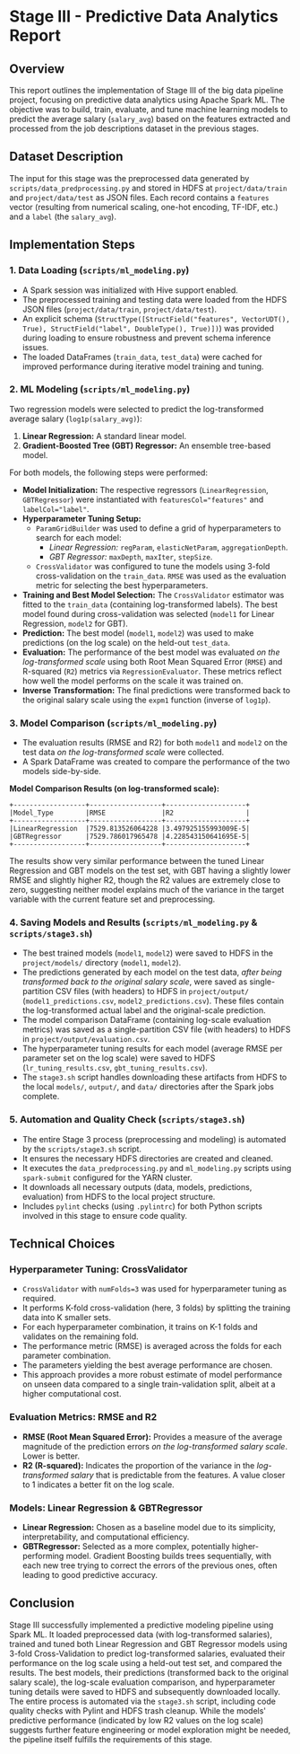 # Stage III - Predictive Data Analytics Report

## Overview
This report outlines the implementation of Stage III of the big data pipeline project, focusing on predictive data analytics using Apache Spark ML. The objective was to build, train, evaluate, and tune machine learning models to predict the average salary (`salary_avg`) based on the features extracted and processed from the job descriptions dataset in the previous stages.

## Dataset Description
The input for this stage was the preprocessed data generated by `scripts/data_predprocessing.py` and stored in HDFS at `project/data/train` and `project/data/test` as JSON files. Each record contains a `features` vector (resulting from numerical scaling, one-hot encoding, TF-IDF, etc.) and a `label` (the `salary_avg`).

## Implementation Steps

### 1. Data Loading (`scripts/ml_modeling.py`)
- A Spark session was initialized with Hive support enabled.
- The preprocessed training and testing data were loaded from the HDFS JSON files (`project/data/train`, `project/data/test`).
- An explicit schema (`StructType([StructField("features", VectorUDT(), True), StructField("label", DoubleType(), True)])`) was provided during loading to ensure robustness and prevent schema inference issues.
- The loaded DataFrames (`train_data`, `test_data`) were cached for improved performance during iterative model training and tuning.

### 2. ML Modeling (`scripts/ml_modeling.py`)
Two regression models were selected to predict the log-transformed average salary (`log1p(salary_avg)`):

1.  **Linear Regression:** A standard linear model.
2.  **Gradient-Boosted Tree (GBT) Regressor:** An ensemble tree-based model.

For both models, the following steps were performed:

- **Model Initialization:** The respective regressors (`LinearRegression`, `GBTRegressor`) were instantiated with `featuresCol="features"` and `labelCol="label"`.
- **Hyperparameter Tuning Setup:**
    - `ParamGridBuilder` was used to define a grid of hyperparameters to search for each model:
        - *Linear Regression:* `regParam`, `elasticNetParam`, `aggregationDepth`.
        - *GBT Regressor:* `maxDepth`, `maxIter`, `stepSize`.
    - `CrossValidator` was configured to tune the models using 3-fold cross-validation on the `train_data`. `RMSE` was used as the evaluation metric for selecting the best hyperparameters.
- **Training and Best Model Selection:** The `CrossValidator` estimator was fitted to the `train_data` (containing log-transformed labels). The best model found during cross-validation was selected (`model1` for Linear Regression, `model2` for GBT).
- **Prediction:** The best model (`model1`, `model2`) was used to make predictions (on the log scale) on the held-out `test_data`.
- **Evaluation:** The performance of the best model was evaluated *on the log-transformed scale* using both Root Mean Squared Error (`RMSE`) and R-squared (`R2`) metrics via `RegressionEvaluator`. These metrics reflect how well the model performs on the scale it was trained on.
- **Inverse Transformation:** The final predictions were transformed back to the original salary scale using the `expm1` function (inverse of `log1p`).

### 3. Model Comparison (`scripts/ml_modeling.py`)
- The evaluation results (RMSE and R2) for both `model1` and `model2` on the test data *on the log-transformed scale* were collected.
- A Spark DataFrame was created to compare the performance of the two models side-by-side.

**Model Comparison Results (on log-transformed scale):**
```
+------------------+------------------+--------------------+
|Model_Type        |RMSE              |R2                  |
+------------------+------------------+--------------------+
|LinearRegression  |7529.813526064228 |3.497925155993009E-5|
|GBTRegressor      |7529.786017965478 |4.228543150641695E-5|
+------------------+------------------+--------------------+
```

The results show very similar performance between the tuned Linear Regression and GBT models on the test set, with GBT having a slightly lower RMSE and slightly higher R2, though the R2 values are extremely close to zero, suggesting neither model explains much of the variance in the target variable with the current feature set and preprocessing.

### 4. Saving Models and Results (`scripts/ml_modeling.py` & `scripts/stage3.sh`)
- The best trained models (`model1`, `model2`) were saved to HDFS in the `project/models/` directory (`model1`, `model2`).
- The predictions generated by each model on the test data, *after being transformed back to the original salary scale*, were saved as single-partition CSV files (with headers) to HDFS in `project/output/` (`model1_predictions.csv`, `model2_predictions.csv`). These files contain the log-transformed actual label and the original-scale prediction.
- The model comparison DataFrame (containing log-scale evaluation metrics) was saved as a single-partition CSV file (with headers) to HDFS in `project/output/evaluation.csv`.
- The hyperparameter tuning results for each model (average RMSE per parameter set on the log scale) were saved to HDFS (`lr_tuning_results.csv`, `gbt_tuning_results.csv`).
- The `stage3.sh` script handles downloading these artifacts from HDFS to the local `models/`, `output/`, and `data/` directories after the Spark jobs complete.

### 5. Automation and Quality Check (`scripts/stage3.sh`)
- The entire Stage 3 process (preprocessing and modeling) is automated by the `scripts/stage3.sh` script.
- It ensures the necessary HDFS directories are created and cleaned.
- It executes the `data_predprocessing.py` and `ml_modeling.py` scripts using `spark-submit` configured for the YARN cluster.
- It downloads all necessary outputs (data, models, predictions, evaluation) from HDFS to the local project structure.
- Includes `pylint` checks (using `.pylintrc`) for both Python scripts involved in this stage to ensure code quality.

## Technical Choices

### Hyperparameter Tuning: CrossValidator
- `CrossValidator` with `numFolds=3` was used for hyperparameter tuning as required.
- It performs K-fold cross-validation (here, 3 folds) by splitting the training data into K smaller sets.
- For each hyperparameter combination, it trains on K-1 folds and validates on the remaining fold.
- The performance metric (RMSE) is averaged across the folds for each parameter combination.
- The parameters yielding the best average performance are chosen.
- This approach provides a more robust estimate of model performance on unseen data compared to a single train-validation split, albeit at a higher computational cost.

### Evaluation Metrics: RMSE and R2
- **RMSE (Root Mean Squared Error):** Provides a measure of the average magnitude of the prediction errors *on the log-transformed salary scale*. Lower is better.
- **R2 (R-squared):** Indicates the proportion of the variance in the *log-transformed salary* that is predictable from the features. A value closer to 1 indicates a better fit on the log scale.

### Models: Linear Regression & GBTRegressor
- **Linear Regression:** Chosen as a baseline model due to its simplicity, interpretability, and computational efficiency.
- **GBTRegressor:** Selected as a more complex, potentially higher-performing model. Gradient Boosting builds trees sequentially, with each new tree trying to correct the errors of the previous ones, often leading to good predictive accuracy.

## Conclusion
Stage III successfully implemented a predictive modeling pipeline using Spark ML. It loaded preprocessed data (with log-transformed salaries), trained and tuned both Linear Regression and GBT Regressor models using 3-fold Cross-Validation to predict log-transformed salaries, evaluated their performance on the log scale using a held-out test set, and compared the results. The best models, their predictions (transformed back to the original salary scale), the log-scale evaluation comparison, and hyperparameter tuning details were saved to HDFS and subsequently downloaded locally. The entire process is automated via the `stage3.sh` script, including code quality checks with Pylint and HDFS trash cleanup. While the models' predictive performance (indicated by low R2 values on the log scale) suggests further feature engineering or model exploration might be needed, the pipeline itself fulfills the requirements of this stage. 